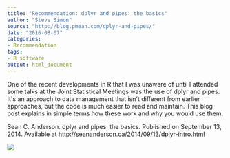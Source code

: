 ```yaml
---
title: "Recommendation: dplyr and pipes: the basics"
author: "Steve Simon"
source: "http://blog.pmean.com/dplyr-and-pipes/"
date: "2016-08-07"
categories:
- Recommendation
tags:
- R software
output: html_document
---
```


One of the recent developments in R that I was unaware of until I
attended some talks at the Joint Statistical Meetings was the use of
dplyr and pipes. It's an approach to data management that isn't
different from earlier approaches, but the code is much easier to read
and maintain. This blog post explains in simple terms how these work and
why you would use them.

<!---More--->

Sean C. Anderson. dplyr and pipes: the basics. Published on September
13, 2014. Available at
<http://seananderson.ca/2014/09/13/dplyr-intro.html>

![](http://www.pmean.com/images/images/16/dplyr-and-pipes01.png)




